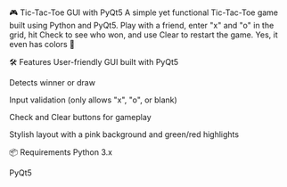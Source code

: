 🎮 Tic-Tac-Toe GUI with PyQt5 A simple yet functional Tic-Tac-Toe game built using Python and PyQt5. Play with a friend, enter "x" and "o" in the grid, hit Check to see who won, and use Clear to restart the game. Yes, it even has colors 🎨

🛠️ Features User-friendly GUI built with PyQt5

Detects winner or draw

Input validation (only allows "x", "o", or blank)

Check and Clear buttons for gameplay

Stylish layout with a pink background and green/red highlights

📦 Requirements Python 3.x

PyQt5
